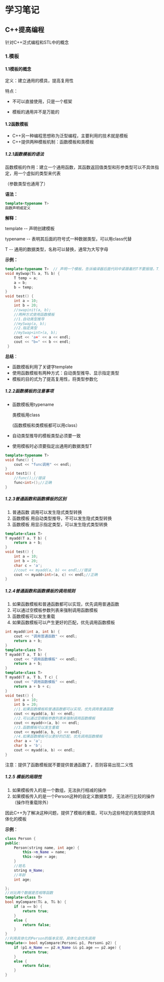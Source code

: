 # 学习笔记

## C++提高编程

针对C++泛式编程和STL中的概念

### 1.模板

#### 1.1模板的概念

定义：建立通用的模具，提高复用性

特点：

- 不可以直接使用，只是一个框架

- 模板的通用并不是万能的

#### 1.2函数模板

- C++另一种编程思想称为泛型编程，主要利用的技术就是模板
- C++提供两种模板机制：函数模板和类模板

##### 1.2.1函数模板的语法

函数模板的作用：建立一个通用函数，其函数返回值类型和形参类型可以不具体指定，用一个虚拟的类型来代表

（参数类型也通用了）

**语法：**

```C++
template<typename T>
函数声明或定义
```

**解释：**

template -- 声明创建模板

typename -- 表明其后面的符号式一种数据类型，可以用class代替

T -- 通用的数据类型，名称可以替换，通常为大写字母

**示例：**

```C++
template<typename T>  // 声明一个模板，告诉编译器后面代码中紧跟着的T不要报错，T是一个通用的数据类型
void mySwap(T& a, T& b) {
	T temp = a;
	a = b;
	b = temp;
}
void test() {
	int a = 10;
	int b = 20;
	//swapinit(a, b);
	//两种方式使用函数模板
	//1.自动类型推导
	//mySwap(a, b);
	//2.指定类型
	//mySwap<int>(a, b);
	cout << 'a=' << a << endl;
	cout << "b=" << b << endl;
 }
```

**总结**：

- 函数模板利用了关键字template
- 使用函数模板有两种方式：自动类型推导、显示指定类型
- 模板的目的式为了提高复用性，将类型参数化

##### 1.2.2函数模板的注意事项

- 函数模板用typename

  类模板用class

  (函数模板和类模板都可以用class）

- 自动类型推导的模板类型必须要一致
- 使用模板时必须要指定出通用的数据类型T

```C++
template<typename T> 
void func() {
	cout << "func调用" << endl;
}
void test1() {
	//func();//错误
	func<int>();//正确
}
```

##### 1.2.3普通函数和函数模板的区别

1. 普通函数 调用可以发生隐式类型转换
2. 函数模板 用自动类型推导，不可以发生隐式类型转换
3. 函数模板 用显示指定类型，可以发生隐式类型转换

```C++
template<class T>
T myadd(T a, T b) {
	return a + b;
}
void test() {
	int a = 10;
	int b = 20;
	char c = 'a';
	//cout << myadd(a, b) << endl;//错误
	cout << myadd<int>(a, c) << endl;//正确
}
```

##### 1.2.4普通函数和函数模板的调用规则

1. 如果函数模板和普通函数都可以实现，优先调用普通函数
2. 可以通过空模板参数列表来强制调用函数模板
3. 函数模板可以发生重载
4. 如果函数模板可以产生更好的匹配，优先调用函数模板

```c++
int myadd(int a, int b) {
	cout << "调用普通函数" << endl;
	return a + b;
}
template<class T>
T myadd(T a, T b) {
	cout << "调用函数模板" << endl;
	return a + b;
}
template<class T>
T myadd(T a, T b, T c) {
	cout << "调用函数模板" << endl;
	return a + b + c;
}
void test() {
	int a = 10;
	int b = 20;
    //1.如果函数模板和普通函数都可以实现，优先调用普通函数
	cout << myadd(a, b) << endl;
    //2.可以通过空模板参数列表来强制调用函数模板
    cout << myadd<>(a, b) << endl;
    //3.函数模板可以发生重载
    cout << myadd(a, b, c) << endl;
    //4.如果函数模板可以更好的匹配，优先调用函数模板
    char a = 'a';
	char b = 'b';
	cout << myadd(a, b) << endl;
}
```

注意：提供了函数模板就不要提供普通函数了，否则容易出现二义性

##### 1.2.5  模板的局限性

1. 如果模板传入的是一个数组，无法执行相减的操作
2. 如果模板传入的是一个Person这种的自定义数据类型，无法进行比较的操作（操作符重载除外）

因此C++为了解决这种问题，提供了模板的重载，可以为这些特定的类型提供具体化的模板

**示例**：

```c++
class Person {
public:
	Person(string name, int age) {
		this->m_Name = name;
		this->age = age;
	}
	//姓名
	string m_Name;
	//年龄
	int age;

};
//对比两个数据是否相等函数
template<class T>
bool myCompare(T& a, T& b) {
	if (a == b) {
		return true;
	}
	else {
		return false;
	}
}
//利用具体化的Person的版本实现，具体化会优先调用
template<> bool myCompare(Person& p1, Person& p2) {
	if (p1.m_Name == p2.m_Name && p1.age == p2.age) {
		return true;
	}
	else {
		return false;
	}
}
```



